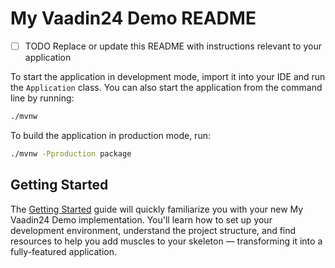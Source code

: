 # My Vaadin24 Demo README

- [ ] TODO Replace or update this README with instructions relevant to your application

To start the application in development mode, import it into your IDE and run the `Application` class. 
You can also start the application from the command line by running: 

```bash
./mvnw
```

To build the application in production mode, run:

```bash
./mvnw -Pproduction package
```

## Getting Started

The [Getting Started](https://vaadin.com/docs/latest/getting-started) guide will quickly familiarize you with your new
My Vaadin24 Demo implementation. You'll learn how to set up your development environment, understand the project 
structure, and find resources to help you add muscles to your skeleton — transforming it into a fully-featured 
application.












